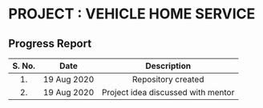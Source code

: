 <h1> PROJECT : VEHICLE HOME SERVICE </h1>

<h2> Progress Report </h2>

| S. No.  | Date | Description |
| :---: | :---: | :---: |
| 1. | 19 Aug 2020  | Repository created |
| 2. | 19 Aug 2020  | Project idea discussed with mentor 

